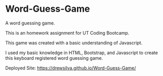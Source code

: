 # Word-Guess-Game
A word guessing game.

This is an homework assignment for UT Coding Bootcamp. 

This game was created with a basic understanding of Javascript. 

I used my basic knowledge in HTML, Bootstrap, and Javascript to create this keyboard registered word guessing game. 

Deployed Site:
https://drewsilva.github.io/Word-Guess-Game/
